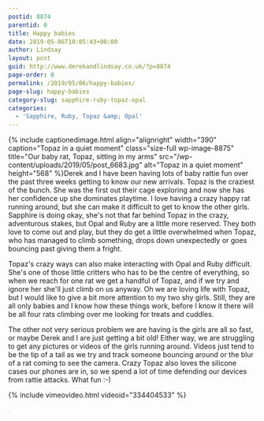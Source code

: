 ```yaml
---
postid: 8874
parentid: 0
title: Happy babies
date: 2019-05-06T10:05:43+00:00
author: Lindsay
layout: post
guid: http://www.derekandlindsay.co.uk/?p=8874
page-order: 0
permalink: /2019/05/06/happy-babies/
page-slug: happy-babies
category-slug: sapphire-ruby-topaz-opal
categories:
  - 'Sapphire, Ruby, Topaz &amp; Opal'
---
```

{% include captionedimage.html align="alignright" width="390" caption="Topaz in a quiet moment" class="size-full wp-image-8875" title="Our baby rat, Topaz, sitting in my arms" src="/wp-content/uploads/2019/05/post_6683.jpg" alt="Topaz in a quiet moment" height="568" %}Derek and I have been having lots of baby rattie fun over the past three weeks getting to know our new arrivals. Topaz is the craziest of the bunch. She was the first out their cage exploring and now she has her confidence up she dominates playtime. I love having a crazy happy rat running around, but she can make it difficult to get to know the other girls. Sapphire is doing okay, she's not that far behind Topaz in the crazy, adventurous stakes, but Opal and Ruby are a little more reserved. They both love to come out and play, but they do get a little overwhelmed when Topaz, who has managed to climb something, drops down unexpectedly or goes bouncing past giving them a fright.

Topaz's crazy ways can also make interacting with Opal and Ruby difficult. She's one of those little critters who has to be the centre of everything, so when we reach for one rat we get a handful of Topaz, and if we try and ignore her she'll just climb on us anyway. Oh we are loving life with Topaz, but I would like to give a bit more attention to my two shy girls. Still, they are all only babies and I know how these things work, before I know it there will be all four rats climbing over me looking for treats and cuddles.

The other not very serious problem we are having is the girls are all so fast, or maybe Derek and I are just getting a bit old! Either way, we are struggling to get any pictures or videos of the girls running around. Videos just tend to be the tip of a tail as we try and track someone bouncing around or the blur of a rat coming to see the camera. Crazy Topaz also loves the silicone cases our phones are in, so we spend a lot of time defending our devices from rattie attacks. What fun :-)

{% include vimeovideo.html videoid="334404533" %}

<img src="/wp-content/uploads/2019/05/post_6683.jpg" alt="happybabies_thumb" title="happybabies_thumb" height="1" width="1" class="alignright size-full wp-image-9238" />